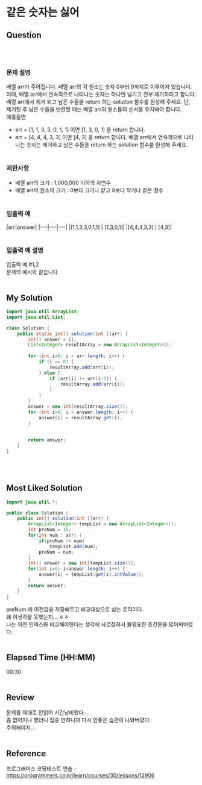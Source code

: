 # 같은 숫자는 싫어 

## Question

<br><br>
### **문제 설명**
배열 arr가 주어집니다. 배열 arr의 각 원소는 숫자 0부터 9까지로 이루어져 있습니다. 이때, 배열 arr에서 연속적으로 나타나는 숫자는 하나만 남기고 전부 제거하려고 합니다. 배열 arr에서 제거 되고 남은 수들을 return 하는 solution 함수를 완성해 주세요. 단, 제거된 후 남은 수들을 반환할 때는 배열 arr의 원소들의 순서를 유지해야 합니다. <br/>
예를들면
* arr = [1, 1, 3, 3, 0, 1, 1] 이면 [1, 3, 0, 1] 을 return 합니다.
* arr = [4, 4, 4, 3, 3] 이면 [4, 3] 을 return 합니다.
배열 arr에서 연속적으로 나타나는 숫자는 제거하고 남은 수들을 return 하는 solution 함수를 완성해 주세요.
<br><br>
### **제한사항**
* 배열 arr의 크기 : 1,000,000 이하의 자연수
* 배열 arr의 원소의 크기 : 0보다 크거나 같고 9보다 작거나 같은 정수
<br><br>
### **입출력 예**
|arr|answer|
|---|---|---|
|[1,1,3,3,0,1,1] | [1,3,0,1]|
|[4,4,4,3,3] | [4,3]|
<br><br>
### **입출력 예 설명**
입출력 예 #1,2<br/>
문제의 예시와 같습니다.
<br><br>
## My Solution
``` Java
import java.util.ArrayList;
import java.util.List;

class Solution {
	public static int[] solution(int []arr) {
        int[] answer = {};
        List<Integer> resultArray = new ArrayList<Integer>();
        
        for (int i=0; i < arr.length; i++) {
        	if (i == 0) {
        		resultArray.add(arr[i]);
        	} else {
        		if (arr[i] != arr[i-1]) {
        			resultArray.add(arr[i]);	
            	}	
        	}
        }
        answer = new int[resultArray.size()];
        for (int i=0; i < answer.length; i++) {
        	answer[i] = resultArray.get(i);
        }
        	
        
        return answer;
	}
}
```
<br><br>
## Most Liked Solution
``` Java
import java.util.*;

public class Solution {
    public int[] solution(int []arr) {
        ArrayList<Integer> tempList = new ArrayList<Integer>();
        int preNum = 10;
        for(int num : arr) {
            if(preNum != num)
                tempList.add(num);
            preNum = num;
        }       
        int[] answer = new int[tempList.size()];
        for(int i=0; i<answer.length; i++) {
            answer[i] = tempList.get(i).intValue();
        }
        return answer;
    }
}
```
preNum 에 이전값을 저장해두고 비교대상으로 삼는 로직이다. <br/>
왜 이생각을 못했는지... ㅎㅎ<br/>
나는 이전 인덱스와 비교해야한다는 생각에 사로잡혀서 불필요한 조건문을 많이써버렸다.
<br><br>
## Elapsed Time (HH:MM)
00:30
<br><br>
## Review
문제를 제대로 안읽어 시간낭비했다...<br/>
좀 없어지나 했더니 집중 안하니까 다시 안좋은 습관이 나와버렸다.<br/>
주의해야지...
<br><br>
## Reference
프로그래머스 코딩테스트 연습 - https://programmers.co.kr/learn/courses/30/lessons/12906